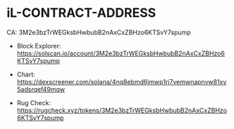 # iL-CONTRACT-ADDRESS
CA: 3M2e3bzTrWEGksbHwbubB2nAxCxZBHzo6KTSvY7spump

* Block Explorer: https://solscan.io/account/3M2e3bzTrWEGksbHwbubB2nAxCxZBHzo6KTSvY7spump

* Chart: https://dexscreener.com/solana/4nq8ebmd6jmwp1rj7vemwnapnvw81xv5adsrqef49mqw

* Rug Check: https://rugcheck.xyz/tokens/3M2e3bzTrWEGksbHwbubB2nAxCxZBHzo6KTSvY7spump
